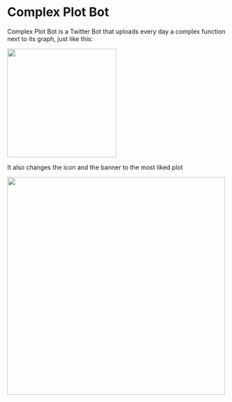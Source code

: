 # Complex Plot Bot

Complex Plot Bot is a Twitter Bot that uploads every day a complex function next to its graph, just like this:

<img src="https://pbs.twimg.com/media/FbbsdWcWQAcNRz4?format=jpg&name=4096x4096" width="250">

It also changes the icon and the banner to the most liked plot

<img src="https://pbs.twimg.com/profile_banners/1408572809215942663/1661888014/1500x500" width="500">
